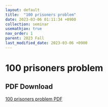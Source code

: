 ```yaml
---
layout: default
title:  "100 prisoners problem"
date: 2023-03-06 01:11:34 +0900
collection: seminar
usemathjax: true
nav_order: 1
parent: 2023 Fall
last_modified_date: 2023-03-06 +0900
---
```

# 100 prisoners problem
<!-- ## <center> Abstract </center>
Francis Guthrie claimed in 1852 the four color problem. We
proof two essential lemmas and then solve six color problem. We expand
the proof of six color problem into five, four color problem. Kempe
published this proof in 1879. However the flaw was discovered in 1890
by Heawood. Although flawed, Kempe’s idea was used as one of a basic
tool. -->
<!-- ## Video Link -->

<!-- [![Video Label](https://img.youtube.com/vi/p-5AWZCBZJo/hqdefault.jpg)](https://youtu.be/p-5AWZCBZJo) -->

## PDF Download

<a target='_blank' href='download/crime.pdf'>100 prisoners problem PDF</a>